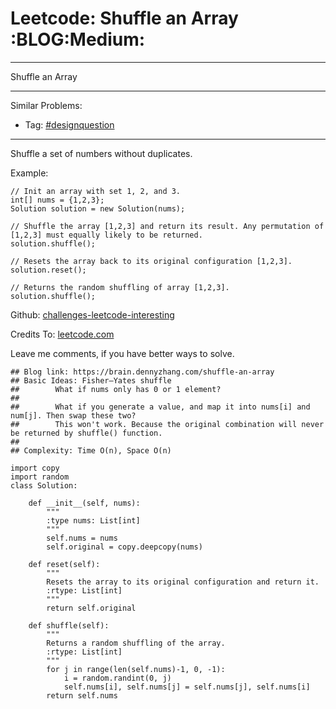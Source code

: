 # Leetcode: Shuffle an Array     :BLOG:Medium:


---

Shuffle an Array  

---

Similar Problems:  
-   Tag: [#designquestion](https://brain.dennyzhang.com/tag/designquestion)

---

Shuffle a set of numbers without duplicates.  

Example:  

    // Init an array with set 1, 2, and 3.
    int[] nums = {1,2,3};
    Solution solution = new Solution(nums);
    
    // Shuffle the array [1,2,3] and return its result. Any permutation of [1,2,3] must equally likely to be returned.
    solution.shuffle();
    
    // Resets the array back to its original configuration [1,2,3].
    solution.reset();
    
    // Returns the random shuffling of array [1,2,3].
    solution.shuffle();

Github: [challenges-leetcode-interesting](https://github.com/DennyZhang/challenges-leetcode-interesting/tree/master/shuffle-an-array)  

Credits To: [leetcode.com](https://leetcode.com/problems/shuffle-an-array/description/)  

Leave me comments, if you have better ways to solve.  

    ## Blog link: https://brain.dennyzhang.com/shuffle-an-array
    ## Basic Ideas: Fisher–Yates shuffle
    ##        What if nums only has 0 or 1 element?
    ##
    ##        What if you generate a value, and map it into nums[i] and num[j]. Then swap these two?
    ##        This won't work. Because the original combination will never be returned by shuffle() function.
    ##
    ## Complexity: Time O(n), Space O(n)
    
    import copy
    import random
    class Solution:
    
        def __init__(self, nums):
            """
            :type nums: List[int]
            """
            self.nums = nums
            self.original = copy.deepcopy(nums)
    
        def reset(self):
            """
            Resets the array to its original configuration and return it.
            :rtype: List[int]
            """
            return self.original
    
        def shuffle(self):
            """
            Returns a random shuffling of the array.
            :rtype: List[int]
            """
            for j in range(len(self.nums)-1, 0, -1):
                i = random.randint(0, j)
                self.nums[i], self.nums[j] = self.nums[j], self.nums[i]
            return self.nums